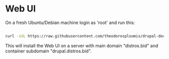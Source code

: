 # Web UI

On a fresh Ubuntu/Debian machine login as 'root' and run this:

```bash

curl -sSL https://raw.githubusercontent.com/theodorosploumis/drupal-docker-distros/master/scripts/server-install.sh | sh

```

This will install the Web UI on a server with main domain "distros.bid" and container 
subdomain "drupal.distros.bid".
